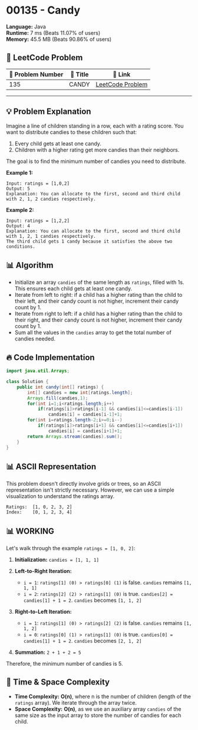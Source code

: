 # 00135 - Candy
    
**Language:** Java  
**Runtime:** 7 ms (Beats 11.07% of users)  
**Memory:** 45.5 MB (Beats 90.86% of users)  

## 📝 **LeetCode Problem**
| 🔢 Problem Number | 📌 Title | 🔗 Link |
|------------------|--------------------------|--------------------------|
| 135 | CANDY | [LeetCode Problem](https://leetcode.com/problems/candy/) |

---

## 💡 **Problem Explanation**

Imagine a line of children standing in a row, each with a rating score. You want to distribute candies to these children such that:

1.  Every child gets at least one candy.
2.  Children with a higher rating get more candies than their neighbors.

The goal is to find the minimum number of candies you need to distribute.

**Example 1:**

```
Input: ratings = [1,0,2]
Output: 5
Explanation: You can allocate to the first, second and third child with 2, 1, 2 candies respectively.
```

**Example 2:**

```
Input: ratings = [1,2,2]
Output: 4
Explanation: You can allocate to the first, second and third child with 1, 2, 1 candies respectively.
The third child gets 1 candy because it satisfies the above two conditions.
```

## 📊 **Algorithm**

*   Initialize an array `candies` of the same length as `ratings`, filled with 1s. This ensures each child gets at least one candy.
*   Iterate from left to right: if a child has a higher rating than the child to their left, and their candy count is not higher, increment their candy count by 1.
*   Iterate from right to left: if a child has a higher rating than the child to their right, and their candy count is not higher, increment their candy count by 1.
*   Sum all the values in the `candies` array to get the total number of candies needed.

## 🔥 **Code Implementation**

```java
import java.util.Arrays;

class Solution {
    public int candy(int[] ratings) {
        int[] candies = new int[ratings.length];
        Arrays.fill(candies,1);
        for(int i=1;i<ratings.length;i++)
            if(ratings[i]>ratings[i-1] && candies[i]<=candies[i-1])
                candies[i] = candies[i-1]+1;
        for(int i=ratings.length-2;i>=0;i--)
            if(ratings[i]>ratings[i+1] && candies[i]<=candies[i+1])
                candies[i] = candies[i+1]+1;
        return Arrays.stream(candies).sum();
    }
}
```

## 📊 **ASCII Representation**

This problem doesn't directly involve grids or trees, so an ASCII representation isn't strictly necessary.  However, we can use a simple visualization to understand the ratings array.

```
Ratings:  [1, 0, 2, 3, 2]
Index:    [0, 1, 2, 3, 4]
```

## 📊 **WORKING**

Let's walk through the example `ratings = [1, 0, 2]`:

1.  **Initialization:** `candies = [1, 1, 1]`

2.  **Left-to-Right Iteration:**
    *   `i = 1`: `ratings[1] (0) > ratings[0] (1)` is false. `candies` remains `[1, 1, 1]`
    *   `i = 2`: `ratings[2] (2) > ratings[1] (0)` is true. `candies[2] = candies[1] + 1 = 2`. `candies` becomes `[1, 1, 2]`

3.  **Right-to-Left Iteration:**
    *   `i = 1`: `ratings[1] (0) > ratings[2] (2)` is false. `candies` remains `[1, 1, 2]`
    *   `i = 0`: `ratings[0] (1) > ratings[1] (0)` is true. `candies[0] = candies[1] + 1 = 2`. `candies` becomes `[2, 1, 2]`

4.  **Summation:** `2 + 1 + 2 = 5`

Therefore, the minimum number of candies is 5.

## 🚀 **Time & Space Complexity**

*   **Time Complexity:** **O(n)**, where n is the number of children (length of the `ratings` array). We iterate through the array twice.
*   **Space Complexity:** **O(n)**, as we use an auxiliary array `candies` of the same size as the input array to store the number of candies for each child.
    